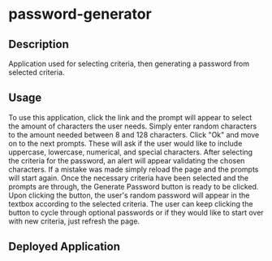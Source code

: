# password-generator
## Description
  Application used for selecting criteria, then generating a password from selected criteria. 

## Usage
  To use this application, click the link and the prompt will appear to select the amount of characters the user needs. Simply enter random characters to the amount needed between 8 and 128 characters. Click "Ok" and move on to the next prompts. These will ask if the user would like to include uppercase, lowercase, numerical, and special characters. After selecting the criteria for the password, an alert will appear validating the chosen characters. If a mistake was made simply reload the page and the prompts will start again.
  Once the necessary criteria have been selected and the prompts are through, the Generate Password button is ready to be clicked. Upon clicking the button, the user's random password will appear in the textbox according to the selected criteria. The user can keep clicking the button to cycle through optional passwords or if they would like to start over with new criteria, just refresh the page.

## Deployed Application
